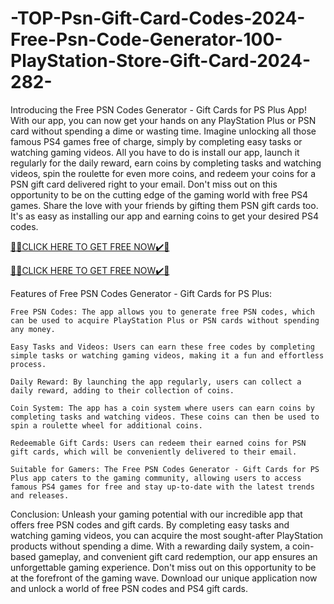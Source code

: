 # -TOP-Psn-Gift-Card-Codes-2024-Free-Psn-Code-Generator-100-PlayStation-Store-Gift-Card-2024-282-
Introducing the Free PSN Codes Generator - Gift Cards for PS Plus App! With our app, you can now get your hands on any PlayStation Plus or PSN card without spending a dime or wasting time. Imagine unlocking all those famous PS4 games free of charge, simply by completing easy tasks or watching gaming videos. All you have to do is install our app, launch it regularly for the daily reward, earn coins by completing tasks and watching videos, spin the roulette for even more coins, and redeem your coins for a PSN gift card delivered right to your email. Don't miss out on this opportunity to be on the cutting edge of the gaming world with free PS4 games. Share the love with your friends by gifting them PSN gift cards too. It's as easy as installing our app and earning coins to get your desired PS4 codes.

[🎁🎁CLICK HERE TO GET FREE NOW✔️🎁](https://www.footlogix.com/Footlogix/media/Before-and-After/allgiftrafisarkar.html)

[🎁🎁CLICK HERE TO GET FREE NOW✔️🎁](https://www.footlogix.com/Footlogix/media/Before-and-After/allgiftrafisarkar.html)

Features of Free PSN Codes Generator - Gift Cards for PS Plus:

    Free PSN Codes: The app allows you to generate free PSN codes, which can be used to acquire PlayStation Plus or PSN cards without spending any money.

    Easy Tasks and Videos: Users can earn these free codes by completing simple tasks or watching gaming videos, making it a fun and effortless process.

    Daily Reward: By launching the app regularly, users can collect a daily reward, adding to their collection of coins.

    Coin System: The app has a coin system where users can earn coins by completing tasks and watching videos. These coins can then be used to spin a roulette wheel for additional coins.

    Redeemable Gift Cards: Users can redeem their earned coins for PSN gift cards, which will be conveniently delivered to their email.

    Suitable for Gamers: The Free PSN Codes Generator - Gift Cards for PS Plus app caters to the gaming community, allowing users to access famous PS4 games for free and stay up-to-date with the latest trends and releases.

Conclusion:
Unleash your gaming potential with our incredible app that offers free PSN codes and gift cards. By completing easy tasks and watching gaming videos, you can acquire the most sought-after PlayStation products without spending a dime. With a rewarding daily system, a coin-based gameplay, and convenient gift card redemption, our app ensures an unforgettable gaming experience. Don't miss out on this opportunity to be at the forefront of the gaming wave. Download our unique application now and unlock a world of free PSN codes and PS4 gift cards.
